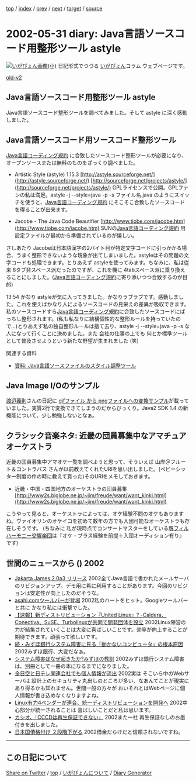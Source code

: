 [top](../index.html) 
 / [index](https://igapyon.github.io/diary/2002/index.html) 
 / [prev](https://igapyon.github.io/diary/2002/ig020530.html) 
 / [next](https://igapyon.github.io/diary/2002/ig020604.html) 
 / [target](https://igapyon.github.io/diary/2002/ig020531.html) 
 / [source](https://github.com/igapyon/diary/blob/gh-pages/2002/ig020531.html.src.md) 

2002-05-31 diary: Java言語ソースコード用整形ツール astyle
=====================================================================================================
[![いがぴょん画像(小)](https://igapyon.github.io/diary/images/iga200306s.jpg "いがぴょん")](https://igapyon.github.io/diary/memo/memoigapyon.html) 日記形式でつづる [いがぴょん](https://igapyon.github.io/diary/memo/memoigapyon.html)コラム ウェブページです。

[old-v2](ig020531-orig.html)

## Java言語ソースコード用整形ツール astyle

Java言語ソースコード整形ツールを調べてみました。そして astyle に深く感動しました。


## Java言語ソースコード用ソースコード整形ツール

[Java言語コーディング規約](http://www.tcct.zaq.ne.jp/ayato/programming/java/codeconv_jp/) に合致したソースコード整形ツールが必要になり、オープンソースまたは無料のものをざっくり調べました。

* Artistic Style (astyle) 1.15.3
  [http://astyle.sourceforge.net/](http://astyle.sourceforge.net/)
  [http://sourceforge.net/projects/astyle/](http://sourceforge.net/projects/astyle/)
  GPLライセンスで公開。GPLファンの私は満足。astyle -j --style=java -p -s ファイル名.java のようにスイッチを使うと、[Java言語コーディング規約](http://www.tcct.zaq.ne.jp/ayato/programming/java/codeconv_jp/) にそこそこ合致したソースコードを得ることが出来ます。
  
* Jacobe - The Java Code Beautifier
  [http://www.tiobe.com/jacobe.htm](http://www.tiobe.com/jacobe.htm)
  SUNの[Java言語コーディング規約](http://www.tcct.zaq.ne.jp/ayato/programming/java/codeconv_jp/) 用設定ファイルが最初から準備されているのが嬉しい。

さしあたり Jacobeは日本語漢字の2バイト目が特定文字コードに引っかかる場合、うまく整形できないような現象が出てしまいました。astyleはその問題の文字コードも処理できます。とりあえず astyleを使ってみます。ちなみに、私は従来 8タブ非スペース派だったのですが、これを機に 4tabスペース派に乗り換えることにしました。([Java言語コーディング規約](http://www.tcct.zaq.ne.jp/ayato/programming/java/codeconv_jp/)に寄り添いつつ合致するのが目的)

13:54 かなり astyleが気に入ってきました。かなりラブラブです。感動しました。これを使えばかなり人によるソースコードの見栄えの差異が吸収できます。私のソースコードすら[Java言語コーディング規約](http://www.tcct.zaq.ne.jp/ayato/programming/java/codeconv_jp/)に合致したソースコードにばっちし整形されます。(私も私なりに結構個性的な整形ルールを持っていたので…)とりあえず私の独自整形ルールは捨て去り、astyle -j --style=java -p -s な人になって行くことに決めました。また 会社の仕事の上でも 何とか標準ツールとして普及させようという新たな野望が生まれました
(笑)

関連する資料

* [資料: Java言語ソースファイルのスタイル調整ツール](../memo/memojavastyle.html)

## Java Image I/Oのサンプル

[渡辺義則](http://d.hatena.ne.jp/a-san/)さんの日記に [gifファイル から pngファイルへの変換サンプル](http://www.hcn.zaq.ne.jp/no-ji/reseach/20020530.htm)が載っていました。実質2行で変換できてしまうのだからびっくり。Java2 SDK 1.4 の新機能について、少し勉強しないとなぁ。

## クラシック音楽ネタ: 近畿の団員募集中なアマチュアオーケストラ

近畿の団員募集中アマオケ一覧を調べようと思って、そういえば 山岸＠フルート＆コントラバス さんが以前教えてくれたURIを思い出しました。(ベビーシッター制度の件の時に教えて貰った)そのURIをメモしておきます。

* 近畿・中国・四国地方のオーケストラの団員募集
  [http://www2s.biglobe.ne.jp/~jim/freude/want/want_kinki.html](http://www2s.biglobe.ne.jp/~jim/freude/want/want_kinki.html)

こうやって見ると、オーケストラによっては、オケ経験不問のオケもありますね。ヴァイオリンのオケイコを初めて数年の方でも入団可能なオーケストラも存在しそうです。
(ちなみに 私が現時点でコンサートマスターをしている[堺フィルハーモニー交響楽団](http://orchestra.musicinfo.co.jp/~sakai-ph/)は『オケ・ブラス経験を前提＋入団オーディション有り』 です)

## 世間のニュースから () 2002

* [Jakarta James 2.0a3 リリース](http://jakarta.apache.org/james/)  2002全てJava言語で書かれたメールサーバのリビジョンアップ。デモ用に希に利用することがあります。今回のリビジョンは安定性が向上したのだそうな。
* [asahi.comツールバーが登場](http://www.zdnet.co.jp/news/0205/30/njbt_06.html)  2002私のハートをヒット。Googleツールバーと共に かなり私には衝撃でした。
* [【速報】新ディストリビューション『United Linux』? -Caldera、Conectiva、SuSE、Turbolinuxが共同で開発団体を設立](http://linux.ascii24.com/linux/news/today/2002/05/30/636148-000.html)  2002Linux陣営の力が結集されていくことは大変に喜ばしいことです。効率が向上することが期待できます。頑張って欲しいです。
* [続・みずほ銀行システム障害に見る「動かないコンピュータ」の根本原因](http://itpro.nikkeibp.co.jp/free/ITPro/OPINION/20020529/2/)  2002みずほ銀行、大変だなぁ。
* [システム障害はなぜ起きたか?みずほの教訓](http://coin.nikkeibp.co.jp/coin/nc/mizuho/)  2002みずほ銀行システム障害は、別冊として一冊の本になるまでになりました。
* [全日空と日テレ関連会社でも個人情報が流出](http://www.mainichi.co.jp/digital/network/archive/200205/29/11.html)  2002実は そこいら中のWebサーバは 設計上のセキュリティ丸出しのところが多い、なあんてことが現実にあり得るかも知れません。世間一般の方々が おいそれとはWebページに個人情報が書き込めなくなりますよね。
* [Linux有力4ベンダーが連合、統一ディストリビューションを開発へ](http://www.zdnet.co.jp/news/0205/30/njbt_16.html)  2002中心部分が統一されることは 喜ばしいことだと私は思います。
* [カシオ、「CCCDは再生保証できない」](http://www.zdnet.co.jp/news/0205/31/njbt_04.html)  2002また一社 再生保証なしのお墨付きを出しました。
* [日本国債格付け ２段階下がる](http://www.nhk.or.jp/news/2002/05/31/grri84000000ck31.html)  2002借金だらけだと信頼されないですね。

----------------------------------------------------------------------------------------------------

## この日記について

[Share on Twitter](https://twitter.com/intent/tweet?hashtags=igapyon%2Cdiary%2C%E3%81%84%E3%81%8C%E3%81%B4%E3%82%87%E3%82%93&text=Java%E8%A8%80%E8%AA%9E%E3%82%BD%E3%83%BC%E3%82%B9%E3%82%B3%E3%83%BC%E3%83%89%E7%94%A8%E6%95%B4%E5%BD%A2%E3%83%84%E3%83%BC%E3%83%AB+astyle&url=https%3A%2F%2Figapyon.github.io%2Fdiary%2F2002%2Fig020531.html) / [top](../index.html) / [いがぴょんについて](https://igapyon.github.io/diary/memo/memoigapyon.html) / [Diary Generator](https://github.com/igapyon/igapyonv3)
